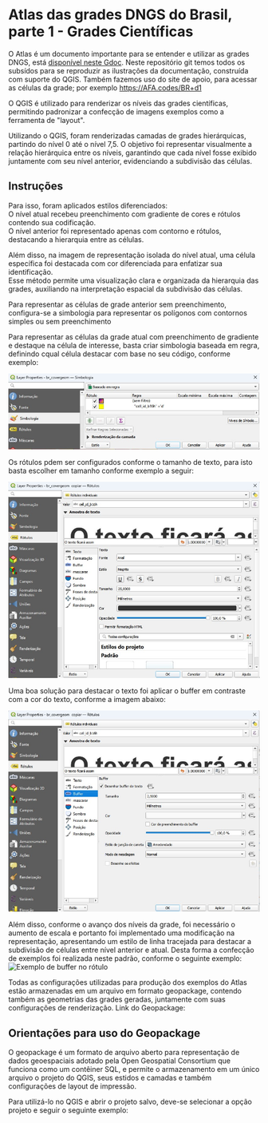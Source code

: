 # Atlas das grades DNGS do Brasil, parte 1 - Grades Científicas
O Atlas é um documento importante para se entender e utilizar as grades DNGS, está [disponível neste Gdoc](https://docs.google.com/document/d/1g6hSGvYh8of1qNRCccEMcS1aG3DA8Ji2ebZZ4XR34iU/). Neste repositório git temos todos os subsídos para se reproduzir as ilustrações da documentação, construída com suporte do QGIS. Também fazemos uso do site de apoio, para acessar as células da grade; por exemplo https://AFA.codes/BR+d1

O QGIS é utilizado para renderizar os níveis das grades científicas, permitindo padronizar a confecção de imagens exemplos como a ferramenta de "layout".

Utilizando o QGIS, foram renderizadas camadas de grades hierárquicas, partindo do nível 0 até o nível 7,5. O objetivo foi representar visualmente a relação hierárquica entre os níveis, garantindo que cada nível fosse exibido juntamente com seu nível anterior, evidenciando a subdivisão das células.

## Instruções

Para isso, foram aplicados estilos diferenciados:\
O nível atual recebeu preenchimento com gradiente de cores e rótulos contendo sua codificação.\
O nível anterior foi representado apenas com contorno e rótulos, destacando a hierarquia entre as células.

Além disso, na imagem de representação isolada do nível atual, uma célula específica foi destacada com cor diferenciada para enfatizar sua identificação.\
Esse método permite uma visualização clara e organizada da hierarquia das grades, auxiliando na interpretação espacial da subdivisão das células.

Para representar as células de grade anterior sem preenchimento, configura-se a simbologia para representar os polígonos com contornos simples ou sem preenchimento

Para representar as células da grade atual com preenchimento de gradiente e destaque na célula de interesse, basta criar simbologia baseada em regra, definindo cqual célula destacar com base no seu código, conforme exemplo:

![Exemplo de simbologia](/exemplos/simbologia.jpg)

Os rótulos pdem ser configurados conforme o tamanho de texto, para isto basta escolher em tamanho conforme exemplo a seguir:

![Exemplo de rótulo](/exemplos/rotulos.jpg)

Uma boa solução para destacar o texto foi aplicar o buffer em contraste com a cor do texto, conforme a imagem abaixo:

![Exemplo de buffer no rótulo](/exemplos/buffer_rotulo.jpg)

Além disso, conforme o avanço dos níveis da grade, foi necessário o aumento de escala e portanto foi implementado uma modificação na representação, apresentando um estilo de linha tracejada para destacar a subdivisão de células entre nível anterior e atual.
Desta forma a confecção de exemplos foi realizada neste padrão, conforme o seguinte exemplo:
![Exemplo de buffer no rótulo](/img )

Todas as configurações utilizadas para produção dos exemplos do Atlas estão armazenadas em um arquivo em formato geopackage, contendo também as geometrias das grades geradas, juntamente com suas configurações de renderização.
Link do Geopackage:

## Orientações para uso do Geopackage

O geopackage é um formato de arquivo aberto para representação de dados geoespaciais adotado pela Open Geospatial Consortium que funciona como um contêiner SQL, e permite o armazenamento em um único arquivo o projeto do QGIS, seus estidos e camadas e também configurações de layout de impressão.

Para utilizá-lo no QGIS e abrir o projeto salvo, deve-se selecionar a opção projeto e seguir o seguinte exemplo:
